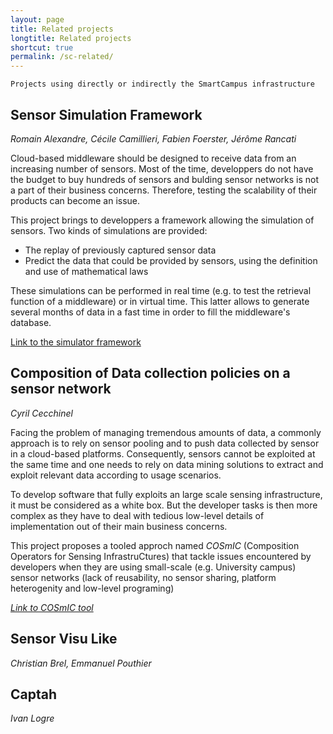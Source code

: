 ```yaml
---
layout: page
title: Related projects
longtitle: Related projects
shortcut: true
permalink: /sc-related/
---
```

	Projects using directly or indirectly the SmartCampus infrastructure

## Sensor Simulation Framework
*Romain Alexandre, Cécile Camillieri, Fabien Foerster, Jérôme Rancati*

Cloud-based middleware should be designed to receive data from an increasing number of sensors. Most of the time, developpers do not have the budget to buy hundreds of sensors and bulding sensor networks is not a part of their business concerns. Therefore, testing the scalability of their products can become an issue.

This project brings to developpers a framework allowing the simulation of sensors. Two kinds of simulations are provided: 

* The replay of previously captured sensor data
* Predict the data that could be provided by sensors, using the definition and use of mathematical laws

These simulations can be performed in real time (e.g. to test the retrieval function of a middleware) or in virtual time. This latter allows to generate several months of data in a fast time in order to fill the middleware's database.

[Link to the simulator framework](https://github.com/SmartCampus/SimulationFramework)

## Composition of Data collection policies on a sensor network
*Cyril Cecchinel*

Facing the problem of managing tremendous amounts of data, a commonly approach is to rely on sensor pooling and to push data collected by sensor in a cloud-based platforms.  Consequently, sensors cannot be exploited at
the same time and one needs to rely on data mining solutions to extract and exploit relevant data according to usage scenarios.

To develop software that fully exploits an large scale sensing infrastructure, it must be considered as a white box. But the developer tasks is then more complex as they have to deal with tedious low-level details of implementation out of their main business concerns.

This project proposes a tooled approch named *COSmIC*  (Composition Operators for Sensing InfrastruCtures) that tackle issues encountered by developers when they are using small-scale (e.g. University campus) sensor networks (lack of reusability, no sensor sharing, platform heterogenity and low-level programing) 

[*Link to COSmIC tool*](https://github.com/ace-design/cosmic/)

## Sensor Visu Like
*Christian Brel, Emmanuel Pouthier*

## Captah
*Ivan Logre*